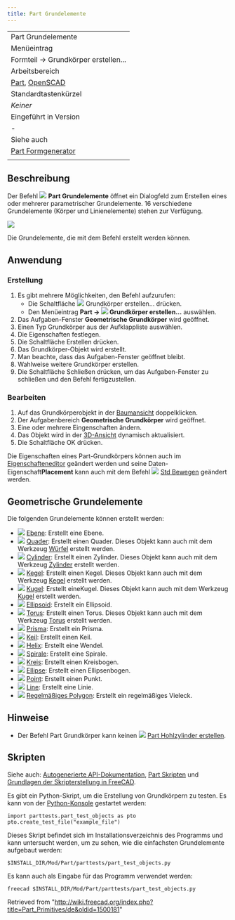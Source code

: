 ```yaml
---
title: Part Grundelemente
---
```


|                                                                                                            |
| ---------------------------------------------------------------------------------------------------------- |
| Part Grundelemente                                                                                         |
| Menüeintrag                                                                                                |
| Formteil → Grundkörper erstellen...                                                                        |
| Arbeitsbereich                                                                                             |
| [Part](/Part_Workbench/de "Part Workbench/de"), [OpenSCAD](/OpenSCAD_Workbench/de "OpenSCAD Workbench/de") |
| Standardtastenkürzel                                                                                       |
| _Keiner_                                                                                                   |
| Eingeführt in Version                                                                                      |
| -                                                                                                          |
| Siehe auch                                                                                                 |
| [Part Formgenerator](/Part_Builder/de "Part Builder/de")                                                   |
|                                                                                                            |

## Beschreibung

Der Befehl ![](/images/Part_Primitives.svg) **Part Grundelemente** öffnet ein Dialogfeld zum Erstellen eines oder mehrerer parametrischer Grundelemente. 16 verschiedene Grundelemente (Körper und Linienelemente) stehen zur Verfügung.

![](/images/Part_Primitives_example.png)

Die Grundelemente, die mit dem Befehl erstellt werden können.

## Anwendung

### Erstellung

1. Es gibt mehrere Möglichkeiten, den Befehl aufzurufen:
   - Die Schaltfläche ![](/images/Part_Primitives.svg) Grundkörper erstellen... drücken.
   - Den Menüeintrag **Part → ![](/images/Part_Primitives.svg) Grundkörper erstellen...** auswählen.
2. Das Aufgaben-Fenster **Geometrische Grundkörper** wird geöffnet.
3. Einen Typ Grundkörper aus der Aufklappliste auswählen.
4. Die Eigenschaften festlegen.
5. Die Schaltfläche Erstellen drücken.
6. Das Grundkörper-Objekt wird erstellt.
7. Man beachte, dass das Aufgaben-Fenster geöffnet bleibt.
8. Wahlweise weitere Grundkörper erstellen.
9. Die Schaltfläche Schließen drücken, um das Aufgaben-Fenster zu schließen und den Befehl fertigzustellen.

### Bearbeiten

1. Auf das Grundkörperobjekt in der [Baumansicht](/Tree_view/de "Tree view/de") doppelklicken.
2. Der Aufgabenbereich **Geometrische Grundkörper** wird geöffnet.
3. Eine oder mehrere Eingenschaften ändern.
4. Das Objekt wird in der [3D-Ansicht](/3D_view/de "3D view/de") dynamisch aktualisiert.
5. Die Schaltfläche OK drücken.

Die Eigenschaften eines Part-Grundkörpers können auch im [Eigenschafteneditor](/Property_editor/de "Property editor/de") geändert werden und seine Daten-Eigenschaft**Placement** kann auch mit dem Befehl ![](/images/Std_TransformManip.svg) [Std Bewegen](/Std_TransformManip/de "Std TransformManip/de") geändert werden.

## Geometrische Grundelemente

Die folgenden Grundelemente können erstellt werden:

- ![](/images/Part_Plane.svg) [Ebene](/Part_Plane/de "Part Plane/de"): Erstellt eine Ebene.
- ![](/images/Part_Box.svg) [Quader](/Part_Box/de "Part Box/de"): Erstellt einen Quader. Dieses Objekt kann auch mit dem Werkzeug [Würfel](/Part_Box/de "Part Box/de") erstellt werden.
- ![](/images/Part_Cylinder.svg) [Cylinder](/Part_Cylinder/de "Part Cylinder/de"): Erstellt einen Zylinder. Dieses Objekt kann auch mit dem Werkzeug [Zylinder](/Part_Cylinder/de "Part Cylinder/de") erstellt werden.
- ![](/images/Part_Cone.svg) [Kegel](/Part_Cone/de "Part Cone/de"): Erstellt einen Kegel. Dieses Objekt kann auch mit dem Werkzeug [Kegel](/Part_Cone/de "Part Cone/de") erstellt werden.
- ![](/images/Part_Sphere.svg) [Kugel](/Part_Sphere/de "Part Sphere/de"): Erstellt eineKugel. Dieses Objekt kann auch mit dem Werkzeug [Kugel](/Part_Sphere/de "Part Sphere/de") erstellt werden.
- ![](/images/Part_Ellipsoid.svg) [Ellipsoid](/Part_Ellipsoid/de "Part Ellipsoid/de"): Erstellt ein Ellipsoid.
- ![](/images/Part_Torus.svg) [Torus](/Part_Torus/de "Part Torus/de"): Erstellt einen Torus. Dieses Objekt kann auch mit dem Werkzeug [Torus](/Part_Torus/de "Part Torus/de") erstellt werden.
- ![](/images/Part_Prism.svg) [Prisma](/Part_Prism/de "Part Prism/de"): Erstellt ein Prisma.
- ![](/images/Part_Wedge.svg) [Keil](/Part_Wedge/de "Part Wedge/de"): Erstellt einen Keil.
- ![](/images/Part_Helix.svg) [Helix](/Part_Helix/de "Part Helix/de"): Erstellt eine Wendel.
- ![](/images/Part_Spiral.svg) [Spirale](/Part_Spiral/de "Part Spiral/de"): Erstellt eine Spirale.
- ![](/images/Part_Circle.svg) [Kreis](/Part_Circle/de "Part Circle/de"): Erstellt einen Kreisbogen.
- ![](/images/Part_Ellipse.svg) [Ellipse](/Part_Ellipse/de "Part Ellipse/de"): Erstellt einen Ellipsenbogen.
- ![](/images/Part_Point.svg) [Point](/Part_Point/de "Part Point/de"): Erstellt einen Punkt.
- ![](/images/Part_Line.svg) [Line](/Part_Line/de "Part Line/de"): Erstellt eine Linie.
- ![](/images/Part_RegularPolygon.svg) [Regelmäßiges Polygon](/Part_RegularPolygon/de "Part RegularPolygon/de"): Erstellt ein regelmäßiges Vieleck.

## Hinweise

- Der Befehl Part Grundkörper kann keinen ![](/images/Part_Tube.svg) [Part Hohlzylinder erstellen](/Part_Tube "Part Tube").

## Skripten

Siehe auch: [Autogenerierte API-Dokumentation](https://freecad.github.io/SourceDoc/), [Part Skripten](/Part_scripting/de "Part scripting/de") und [Grundlagen der Skripterstellung in FreeCAD](/FreeCAD_Scripting_Basics/de "FreeCAD Scripting Basics/de").

Es gibt ein Python-Skript, um die Erstellung von Grundkörpern zu testen. Es kann von der [Python-Konsole](/Python_console/de "Python console/de") gestartet werden:

```
import parttests.part_test_objects as pto
pto.create_test_file("example_file")

```

Dieses Skript befindet sich im Installationsverzeichnis des Programms und kann untersucht werden, um zu sehen, wie die einfachsten Grundelemente aufgebaut werden:

```
$INSTALL_DIR/Mod/Part/parttests/part_test_objects.py

```

Es kann auch als Eingabe für das Programm verwendet werden:

```
freecad $INSTALL_DIR/Mod/Part/parttests/part_test_objects.py

```

Retrieved from "<http://wiki.freecad.org/index.php?title=Part_Primitives/de&oldid=1500181>"
